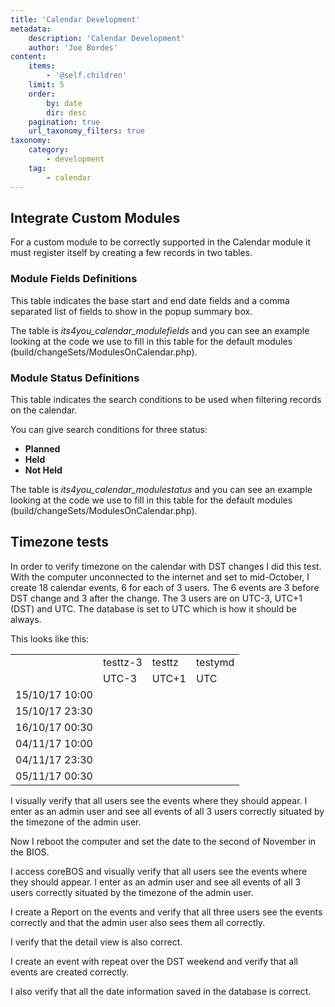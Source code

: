 ```yaml
---
title: 'Calendar Development'
metadata:
    description: 'Calendar Development'
    author: 'Joe Bordes'
content:
    items:
        - '@self.children'
    limit: 5
    order:
        by: date
        dir: desc
    pagination: true
    url_taxonomy_filters: true
taxonomy:
    category:
        - development
    tag:
        - calendar
---
```


Integrate Custom Modules
------------------------

For a custom module to be correctly supported in the Calendar module it
must register itself by creating a few records in two tables.

### Module Fields Definitions

This table indicates the base start and end date fields and a comma
separated list of fields to show in the popup summary box.

The table is *its4you\_calendar\_modulefields* and you can see an
example looking at the code we use to fill in this table for the default
modules (build/changeSets/ModulesOnCalendar.php).

### Module Status Definitions

This table indicates the search conditions to be used when filtering
records on the calendar.

You can give search conditions for three status:

-   **Planned**
-   **Held**
-   **Not Held**

The table is *its4you\_calendar\_modulestatus* and you can see an
example looking at the code we use to fill in this table for the default
modules (build/changeSets/ModulesOnCalendar.php).

Timezone tests
--------------

In order to verify timezone on the calendar with DST changes I did this
test. With the computer unconnected to the internet and set to
mid-October, I create 18 calendar events, 6 for each of 3 users. The 6
events are 3 before DST change and 3 after the change. The 3 users are
on UTC-3, UTC+1 (DST) and UTC. The database is set to UTC which is how
it should be always.

This looks like this:

<table class="table table-striped">
<td></td>
<td>testtz-3</td>
<td>testtz</td>
<td>testymd</td>
</tr>
<tr class="even">
<td></td>
<td>UTC-3</td>
<td>UTC+1</td>
<td>UTC</td>
</tr>
<tr class="odd">
<td>15/10/17 10:00</td>
<td></td>
<td></td>
<td></td>
</tr>
<tr class="even">
<td>15/10/17 23:30</td>
<td></td>
<td></td>
<td></td>
</tr>
<tr class="odd">
<td>16/10/17 00:30</td>
<td></td>
<td></td>
<td></td>
</tr>
<tr class="even">
<td>04/11/17 10:00</td>
<td></td>
<td></td>
<td></td>
</tr>
<tr class="odd">
<td>04/11/17 23:30</td>
<td></td>
<td></td>
<td></td>
</tr>
<tr class="even">
<td>05/11/17 00:30</td>
<td></td>
<td></td>
<td></td>
</tr>
</tbody>
</table>

I visually verify that all users see the events where they should
appear. I enter as an admin user and see all events of all 3 users
correctly situated by the timezone of the admin user.

Now I reboot the computer and set the date to the second of November in
the BIOS.

I access coreBOS and visually verify that all users see the events where
they should appear. I enter as an admin user and see all events of all 3
users correctly situated by the timezone of the admin user.

I create a Report on the events and verify that all three users see the
events correctly and that the admin user also sees them all correctly.

I verify that the detail view is also correct.

I create an event with repeat over the DST weekend and verify that all
events are created correctly.

I also verify that all the date information saved in the database is
correct.
